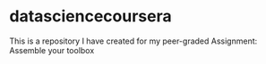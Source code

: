 # datasciencecoursera
This is a repository I have created for my peer-graded Assignment: Assemble your toolbox
